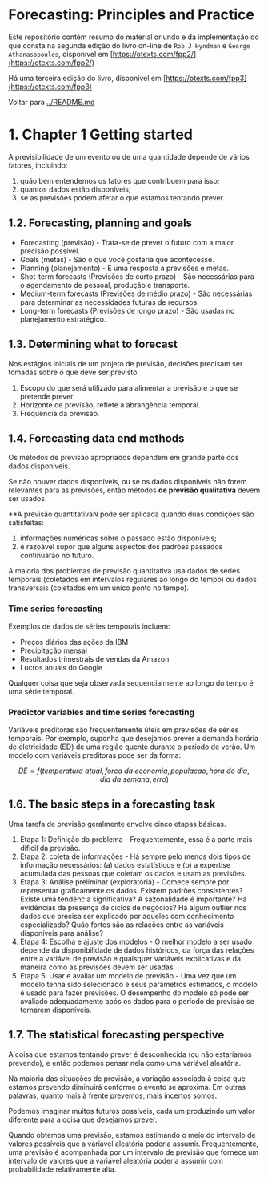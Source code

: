 # Forecasting: Principles and Practice

Este repositório contém resumo do material oriundo e da implementação do que consta na segunda edição do livro on-line de ``Rob J Hyndman`` e ``George Athanasopoulos``, disponível em [https://otexts.com/fpp2/](https://otexts.com/fpp2/)

Há uma terceira edição do livro, disponível em [https://otexts.com/fpp3](https://otexts.com/fpp3)

Voltar para [../README.md](../README.md)

# 1. Chapter 1 Getting started

A previsibilidade de um evento ou de uma quantidade depende de vários fatores, incluindo:

1. quão bem entendemos os fatores que contribuem para isso;
1. quantos dados estão disponíveis;
1. se as previsões podem afetar o que estamos tentando prever.

## 1.2. Forecasting, planning and goals

* Forecasting (previsão) - Trata-se de prever o futuro com a maior precisão possível.
* Goals (metas) - São o que você gostaria que acontecesse.
* Planning (planejamento) - É uma resposta a previsões e metas.
* Shot-term forecasts (Previsões de curto prazo) - São necessárias para o agendamento de pessoal, produção e transporte.
* Medium-term forecasts (Previsões de médio prazo) - São necessárias para determinar as necessidades futuras de recursos.
* Long-term forecasts (Previsões de longo prazo) - São usadas no planejamento estratégico.

## 1.3. Determining what to forecast

Nos estágios iniciais de um projeto de previsão, decisões precisam ser tomadas sobre o que deve ser previsto.

1. Escopo do que será utilizado para alimentar a previsão e o que se pretende prever.
1. Horizonte de previsão, reflete a abrangência temporal.
1. Frequência da previsão.

## 1.4. Forecasting data end methods

Os métodos de previsão apropriados dependem em grande parte dos dados disponíveis.

Se não houver dados disponíveis, ou se os dados disponíveis não forem relevantes para as previsões, então métodos **de previsão qualitativa** devem ser usados.

**A previsão quantitativa*N* pode ser aplicada quando duas condições são satisfeitas:

1. informações numéricas sobre o passado estão disponíveis;
1. é razoável supor que alguns aspectos dos padrões passados ​​continuarão no futuro.

A maioria dos problemas de previsão quantitativa usa dados de séries temporais (coletados em intervalos regulares ao longo do tempo) ou dados transversais (coletados em um único ponto no tempo).

### Time series forecasting

Exemplos de dados de séries temporais incluem:

* Preços diários das ações da IBM
* Precipitação mensal
* Resultados trimestrais de vendas da Amazon
* Lucros anuais do Google

Qualquer coisa que seja observada sequencialmente ao longo do tempo é uma série temporal.

### Predictor variables and time series forecasting

Variáveis ​​preditoras são frequentemente úteis em previsões de séries temporais. Por exemplo, suponha que desejamos prever a demanda horária de eletricidade (ED) de uma região quente durante o período de verão. Um modelo com variáveis ​​preditoras pode ser da forma:

$$DE = f(temperatura~atual, forca~da~economia, populacao, hora~do~dia, dia~da~semana, erro)$$

## 1.6. The basic steps in a forecasting task

Uma tarefa de previsão geralmente envolve cinco etapas básicas.

1. Etapa 1: Definição do problema - Frequentemente, essa é a parte mais difícil da previsão.
1. Etapa 2: coleta de informações - Há sempre pelo menos dois tipos de informação necessários: (a) dados estatísticos e (b) a expertise acumulada das pessoas que coletam os dados e usam as previsões.
1. Etapa 3: Análise preliminar (exploratória) - Comece sempre por representar graficamente os dados. Existem padrões consistentes? Existe uma tendência significativa? A sazonalidade é importante? Há evidências da presença de ciclos de negócios? Há algum outlier nos dados que precisa ser explicado por aqueles com conhecimento especializado? Quão fortes são as relações entre as variáveis ​​disponíveis para análise?
1. Etapa 4: Escolha e ajuste dos modelos - O melhor modelo a ser usado depende da disponibilidade de dados históricos, da força das relações entre a variável de previsão e quaisquer variáveis ​​explicativas e da maneira como as previsões devem ser usadas.
1. Etapa 5: Usar e avaliar um modelo de previsão - Uma vez que um modelo tenha sido selecionado e seus parâmetros estimados, o modelo é usado para fazer previsões. O desempenho do modelo só pode ser avaliado adequadamente após os dados para o período de previsão se tornarem disponíveis.

## 1.7. The statistical forecasting perspective

A coisa que estamos tentando prever é desconhecida (ou não estaríamos prevendo), e então podemos pensar nela como uma variável aleatória.

Na maioria das situações de previsão, a variação associada à coisa que estamos prevendo diminuirá conforme o evento se aproxima. Em outras palavras, quanto mais à frente prevemos, mais incertos somos.

Podemos imaginar muitos futuros possíveis, cada um produzindo um valor diferente para a coisa que desejamos prever.

Quando obtemos uma previsão, estamos estimando o meio do intervalo de valores possíveis que a variável aleatória poderia assumir. Frequentemente, uma previsão é acompanhada por um intervalo de previsão que fornece um intervalo de valores que a variável aleatória poderia assumir com probabilidade relativamente alta.
